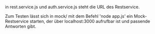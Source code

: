 in rest.service.js und auth.service.js steht die URL des Restservice.

Zum Testen lässt sich in mock/ mit dem Befehl 'node app.js' ein Mock-Restservice starten, der über localhost:3000 aufrufbar ist und passende Antworten gibt.
